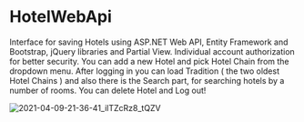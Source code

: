# HotelWebApi


Interface for saving Hotels using ASP.NET Web API, Entity Framework and Bootstrap, jQuery
libraries and Partial View. Individual account authorization for better security. You can add a new Hotel and pick Hotel Chain from the dropdown menu. After logging in you can load Tradition ( the two oldest Hotel Chains ) and also there is the Search part, for searching hotels by a number of rooms. You can delete Hotel and Log out!

![2021-04-09-21-36-41_ilTZcRz8_tQZV](https://user-images.githubusercontent.com/71831119/114233839-36d83480-997e-11eb-9d40-8edf571a4338.gif)
